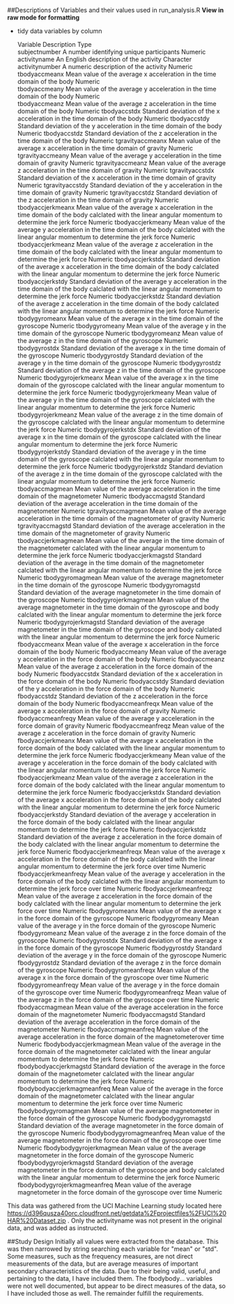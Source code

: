 ##Descriptions of Variables and their values used in run_analysis.R
****View in raw mode for formatting****
* tidy data variables by column

  Variable                                          Description                                                                                                                                      Type        
subjectnumber                  A number identifying unique participants                                                                                                                            Numeric     
activityname                   An English description of the activity                                                                                                                              Character   
activitynumber                 A numeric description of the activity                                                                                                                               Numeric     
tbodyaccmeanx                  Mean value of the average x acceleration in the time domain of the body                                                                                             Numeric     
tbodyaccmeany                  Mean value of the average y acceleration in the time domain of the body                                                                                             Numeric     
tbodyaccmeanz                  Mean value of the average z acceleration in the time domain of the body                                                                                             Numeric
tbodyaccstdx                   Standard deviation of the x acceleration in the time domain of the body                                                                                             Numeric
tbodyaccstdy                   Standard deviation of the y acceleration in the time domain of the body                                                                                             Numeric
tbodyaccstdz                   Standard deviation of the z acceleration in the time domain of the body                                                                                             Numeric
tgravityaccmeanx               Mean value of the average x acceleration in the time domain of gravity                                                                                              Numeric
tgravityaccmeany               Mean value of the average y acceleration in the time domain of gravity                                                                                              Numeric
tgravityaccmeanz               Mean value of the average z acceleration in the time domain of gravity                                                                                              Numeric
tgravityaccstdx                Standard deviation of the x acceleration in the time domain of gravity                                                                                              Numeric
tgravityaccstdy                Standard deviation of the y acceleration in the time domain of gravity                                                                                              Numeric
tgravityaccstdz                Standard deviation of the z acceleration in the time domain of gravity                                                                                              Numeric
tbodyaccjerkmeanx              Mean value of the average x acceleration in the time domain of the body calclated with the linear angular momentum to determine the jerk force                      Numeric
tbodyaccjerkmeany              Mean value of the average y acceleration in the time domain of the body calclated with the linear angular momentum to determine the jerk force                      Numeric
tbodyaccjerkmeanz              Mean value of the average z acceleration in the time domain of the body calclated with the linear angular momentum to determine the jerk force                      Numeric
tbodyaccjerkstdx               Standard deviation of the average x acceleration in the time domain of the body calclated with the linear angular momentum to determine the jerk force              Numeric
tbodyaccjerkstdy               Standard deviation of the average y acceleration in the time domain of the body calclated with the linear angular momentum to determine the jerk force              Numeric
tbodyaccjerkstdz               Standard deviation of the average z acceleration in the time domain of the body calclated with the linear angular momentum to determine the jerk force              Numeric
tbodygyromeanx                 Mean value of the average x in the time domain of the gyroscope                                                                                                     Numeric
tbodygyromeany                 Mean value of the average y in the time domain of the gyroscope                                                                                                     Numeric
tbodygyromeanz                 Mean value of the average z in the time domain of the gyroscope                                                                                                     Numeric
tbodygyrostdx                  Standard deviation of the average x in the time domain of the gyroscope                                                                                             Numeric
tbodygyrostdy                  Standard deviation of the average y in the time domain of the gyroscope                                                                                             Numeric
tbodygyrostdz                  Standard deviation of the average z in the time domain of the gyroscope                                                                                             Numeric
tbodygyrojerkmeanx             Mean value of the average x in the time domain of the gyroscope calclated with the linear angular momentum to determine the jerk force                              Numeric
tbodygyrojerkmeany             Mean value of the average y in the time domain of the gyroscope calclated with the linear angular momentum to determine the jerk force                              Numeric
tbodygyrojerkmeanz             Mean value of the average z in the time domain of the gyroscope calclated with the linear angular momentum to determine the jerk force                              Numeric
tbodygyrojerkstdx              Standard deviation of the average x in the time domain of the gyroscope calclated with the linear angular momentum to determine the jerk force                      Numeric
tbodygyrojerkstdy              Standard deviation of the average y in the time domain of the gyroscope calclated with the linear angular momentum to determine the jerk force                      Numeric
tbodygyrojerkstdz              Standard deviation of the average z in the time domain of the gyroscope calclated with the linear angular momentum to determine the jerk force                      Numeric
tbodyaccmagmean                Mean value of the average acceleration in the time domain of the magnetometer                                                                                       Numeric
tbodyaccmagstd                 Standard deviation of the average acceleration in the time domain of the magnetometer                                                                               Numeric
tgravityaccmagmean             Mean value of the average acceleration in the time domain of the magnetometer of gravity                                                                            Numeric
tgravityaccmagstd              Standard deviation of the average acceleration in the time domain of the magnetometer of gravity                                                                    Numeric
tbodyaccjerkmagmean            Mean value of the average in the time domain of the magnetometer calclated with the linear angular momentum to determine the jerk force                             Numeric
tbodyaccjerkmagstd             Standard deviation of the average in the time domain of the magnetometer calclated with the linear angular momentum to determine the jerk force                     Numeric
tbodygyromagmean               Mean value of the average magnetometer in the time domain of the gyroscope                                                                                          Numeric
tbodygyromagstd                Standard deviation of the average magnetometer in the time domain of the gyroscope                                                                                  Numeric
tbodygyrojerkmagmean           Mean value of the average magnetometer in the time domain of the gyroscope and body calclated with the linear angular momentum to determine the jerk force          Numeric
tbodygyrojerkmagstd            Standard deviation of the average magnetometer in the time domain of the gyroscope and body calclated with the linear angular momentum to determine the jerk force  Numeric
fbodyaccmeanx                  Mean value of the average x acceleration in the force domain of the body                                                                                            Numeric
fbodyaccmeany                  Mean value of the average y acceleration in the force domain of the body                                                                                            Numeric
fbodyaccmeanz                  Mean value of the average z acceleration in the force domain of the body                                                                                            Numeric
fbodyaccstdx                   Standard deviation of the x acceleration in the force domain of the body                                                                                            Numeric
fbodyaccstdy                   Standard deviation of the y acceleration in the force domain of the body                                                                                            Numeric
fbodyaccstdz                   Standard deviation of the z acceleration in the force domain of the body                                                                                            Numeric
fbodyaccmeanfreqx              Mean value of the average x acceleration in the force domain of gravity                                                                                             Numeric
fbodyaccmeanfreqy              Mean value of the average y acceleration in the force domain of gravity                                                                                             Numeric
fbodyaccmeanfreqz              Mean value of the average z acceleration in the force domain of gravity                                                                                             Numeric
fbodyaccjerkmeanx              Mean value of the average x acceleration in the force domain of the body calclated with the linear angular momentum to determine the jerk force                     Numeric
fbodyaccjerkmeany              Mean value of the average y acceleration in the force domain of the body calclated with the linear angular momentum to determine the jerk force                     Numeric
fbodyaccjerkmeanz              Mean value of the average z acceleration in the force domain of the body calclated with the linear angular momentum to determine the jerk force                     Numeric
fbodyaccjerkstdx               Standard deviation of the average x acceleration in the force domain of the body calclated with the linear angular momentum to determine the jerk force             Numeric
fbodyaccjerkstdy               Standard deviation of the average y acceleration in the force domain of the body calclated with the linear angular momentum to determine the jerk force             Numeric
fbodyaccjerkstdz               Standard deviation of the average z acceleration in the force domain of the body calclated with the linear angular momentum to determine the jerk force             Numeric
fbodyaccjerkmeanfreqx          Mean value of the average x acceleration in the force domain of the body calclated with the linear angular momentum to determine the jerk force over time           Numeric
fbodyaccjerkmeanfreqy          Mean value of the average y acceleration in the force domain of the body calclated with the linear angular momentum to determine the jerk force over time           Numeric
fbodyaccjerkmeanfreqz          Mean value of the average z acceleration in the force domain of the body calclated with the linear angular momentum to determine the jerk force over time           Numeric
fbodygyromeanx                 Mean value of the average x in the force domain of the gyroscope                                                                                                    Numeric
fbodygyromeany                 Mean value of the average y in the force domain of the gyroscope                                                                                                    Numeric
fbodygyromeanz                 Mean value of the average z in the force domain of the gyroscope                                                                                                    Numeric
fbodygyrostdx                  Standard deviation of the average x in the force domain of the gyroscope                                                                                            Numeric
fbodygyrostdy                  Standard deviation of the average y in the force domain of the gyroscope                                                                                            Numeric
fbodygyrostdz                  Standard deviation of the average z in the force domain of the gyroscope                                                                                            Numeric
fbodygyromeanfreqx             Mean value of the average x in the force domain of the gyroscope over time                                                                                          Numeric
fbodygyromeanfreqy             Mean value of the average y in the force domain of the gyroscope over time                                                                                          Numeric
fbodygyromeanfreqz             Mean value of the average z in the force domain of the gyroscope over time                                                                                          Numeric
fbodyaccmagmean                Mean value of the average acceleration in the force domain of the magnetometer                                                                                      Numeric
fbodyaccmagstd                 Standard deviation of the average acceleration in the force domain of the magnetometer                                                                              Numeric
fbodyaccmagmeanfreq            Mean value of the average acceleration in the force domain of the magnetometerover time                                                                             Numeric
fbodybodyaccjerkmagmean        Mean value of the average in the force domain of the magnetometer calclated with the linear angular momentum to determine the jerk force                            Numeric
fbodybodyaccjerkmagstd         Standard deviation of the average in the force domain of the magnetometer calclated with the linear angular momentum to determine the jerk force                    Numeric
fbodybodyaccjerkmagmeanfreq    Mean value of the average in the force domain of the magnetometer calclated with the linear angular momentum to determine the jerk force over time                  Numeric
fbodybodygyromagmean           Mean value of the average magnetometer in the force domain of the gyroscope                                                                                         Numeric
fbodybodygyromagstd            Standard deviation of the average magnetometer in the force domain of the gyroscope                                                                                 Numeric
fbodybodygyromagmeanfreq       Mean value of the average magnetometer in the force domain of the gyroscope over time                                                                               Numeric
fbodybodygyrojerkmagmean       Mean value of the average magnetometer in the force domain of the gyroscope                                                                                         Numeric
fbodybodygyrojerkmagstd        Standard deviation of the average magnetometer in the force domain of the gyroscope and body calclated with the linear angular momentum to determine the jerk force Numeric
fbodybodygyrojerkmagmeanfreq   Mean value of the average magnetometer in the force domain of the gyroscope over time                                                                               Numeric

This data was gathered from the UCI Machine Learning study located here https://d396qusza40orc.cloudfront.net/getdata%2Fprojectfiles%2FUCI%20HAR%20Dataset.zip . Only the activityname was not present in the original data, and was added as instructed.

##Study Design
Initially all values were extracted from the database. This was then narrowed by string searching each variable for "mean" or "std". Some measures, such as the frequency measures, are not direct measurements of the data, but are average measures of important secondary characteristics of the data. Due to their being valid, useful, and pertaining to the data, I have included them. The fbodybody... variables were not well documented, but appear to be direct measures of the data, so I have included those as well. The remainder fulfill the requirements. 
